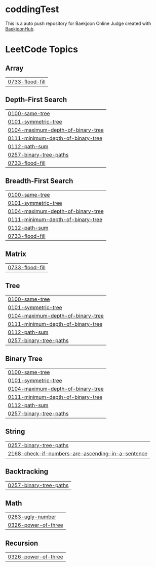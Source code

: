 # coddingTest
This is a auto push repository for Baekjoon Online Judge created with [BaekjoonHub](https://github.com/BaekjoonHub/BaekjoonHub).

<!---LeetCode Topics Start-->
# LeetCode Topics
## Array
|  |
| ------- |
| [0733-flood-fill](https://github.com/pronaeae/coddingTest/tree/master/0733-flood-fill) |
## Depth-First Search
|  |
| ------- |
| [0100-same-tree](https://github.com/pronaeae/coddingTest/tree/master/0100-same-tree) |
| [0101-symmetric-tree](https://github.com/pronaeae/coddingTest/tree/master/0101-symmetric-tree) |
| [0104-maximum-depth-of-binary-tree](https://github.com/pronaeae/coddingTest/tree/master/0104-maximum-depth-of-binary-tree) |
| [0111-minimum-depth-of-binary-tree](https://github.com/pronaeae/coddingTest/tree/master/0111-minimum-depth-of-binary-tree) |
| [0112-path-sum](https://github.com/pronaeae/coddingTest/tree/master/0112-path-sum) |
| [0257-binary-tree-paths](https://github.com/pronaeae/coddingTest/tree/master/0257-binary-tree-paths) |
| [0733-flood-fill](https://github.com/pronaeae/coddingTest/tree/master/0733-flood-fill) |
## Breadth-First Search
|  |
| ------- |
| [0100-same-tree](https://github.com/pronaeae/coddingTest/tree/master/0100-same-tree) |
| [0101-symmetric-tree](https://github.com/pronaeae/coddingTest/tree/master/0101-symmetric-tree) |
| [0104-maximum-depth-of-binary-tree](https://github.com/pronaeae/coddingTest/tree/master/0104-maximum-depth-of-binary-tree) |
| [0111-minimum-depth-of-binary-tree](https://github.com/pronaeae/coddingTest/tree/master/0111-minimum-depth-of-binary-tree) |
| [0112-path-sum](https://github.com/pronaeae/coddingTest/tree/master/0112-path-sum) |
| [0733-flood-fill](https://github.com/pronaeae/coddingTest/tree/master/0733-flood-fill) |
## Matrix
|  |
| ------- |
| [0733-flood-fill](https://github.com/pronaeae/coddingTest/tree/master/0733-flood-fill) |
## Tree
|  |
| ------- |
| [0100-same-tree](https://github.com/pronaeae/coddingTest/tree/master/0100-same-tree) |
| [0101-symmetric-tree](https://github.com/pronaeae/coddingTest/tree/master/0101-symmetric-tree) |
| [0104-maximum-depth-of-binary-tree](https://github.com/pronaeae/coddingTest/tree/master/0104-maximum-depth-of-binary-tree) |
| [0111-minimum-depth-of-binary-tree](https://github.com/pronaeae/coddingTest/tree/master/0111-minimum-depth-of-binary-tree) |
| [0112-path-sum](https://github.com/pronaeae/coddingTest/tree/master/0112-path-sum) |
| [0257-binary-tree-paths](https://github.com/pronaeae/coddingTest/tree/master/0257-binary-tree-paths) |
## Binary Tree
|  |
| ------- |
| [0100-same-tree](https://github.com/pronaeae/coddingTest/tree/master/0100-same-tree) |
| [0101-symmetric-tree](https://github.com/pronaeae/coddingTest/tree/master/0101-symmetric-tree) |
| [0104-maximum-depth-of-binary-tree](https://github.com/pronaeae/coddingTest/tree/master/0104-maximum-depth-of-binary-tree) |
| [0111-minimum-depth-of-binary-tree](https://github.com/pronaeae/coddingTest/tree/master/0111-minimum-depth-of-binary-tree) |
| [0112-path-sum](https://github.com/pronaeae/coddingTest/tree/master/0112-path-sum) |
| [0257-binary-tree-paths](https://github.com/pronaeae/coddingTest/tree/master/0257-binary-tree-paths) |
## String
|  |
| ------- |
| [0257-binary-tree-paths](https://github.com/pronaeae/coddingTest/tree/master/0257-binary-tree-paths) |
| [2168-check-if-numbers-are-ascending-in-a-sentence](https://github.com/pronaeae/coddingTest/tree/master/2168-check-if-numbers-are-ascending-in-a-sentence) |
## Backtracking
|  |
| ------- |
| [0257-binary-tree-paths](https://github.com/pronaeae/coddingTest/tree/master/0257-binary-tree-paths) |
## Math
|  |
| ------- |
| [0263-ugly-number](https://github.com/pronaeae/coddingTest/tree/master/0263-ugly-number) |
| [0326-power-of-three](https://github.com/pronaeae/coddingTest/tree/master/0326-power-of-three) |
## Recursion
|  |
| ------- |
| [0326-power-of-three](https://github.com/pronaeae/coddingTest/tree/master/0326-power-of-three) |
<!---LeetCode Topics End-->